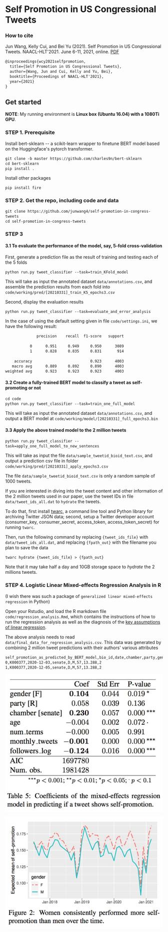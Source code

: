 # Self Promotion in US Congressional Tweets

### How to cite ###
Jun Wang, Kelly Cui, and Bei Yu (2021). 
Self Promotion in US Congressional Tweets.
NAACL-HLT'2021.
June 6-11, 2021, online.
[PDF](https://github.com/junwang4/self-promotion-in-congress-tweets/blob/main/document/NAACL2021_self_promotion_in_congress_tweets.pdf)

```
@inproceedings{wcy2021selfpromotion,
  title={Self Promotion in US Congressional Tweets},
  author={Wang, Jun and Cui, Kelly and Yu, Bei},
  booktitle={Proceedings of NAACL-HLT'2021},
  year={2021}
}
```


## Get started

**NOTE**: My running environment is **Linux box (Ubuntu 16.04) with a 1080Ti GPU**.

### STEP 1. Prerequisite

Install bert-sklearn --
a scikit-learn wrapper to finetune BERT model based on the Huggingface's pytorch transformer.
```
git clone -b master https://github.com/charles9n/bert-sklearn
cd bert-sklearn
pip install .
```

Install other packages
```
pip install fire
```


### STEP 2. Get the repo, including code and data
```
git clone https://github.com/junwang4/self-promotion-in-congress-tweets
cd self-promotion-in-congress-tweets
```

### STEP 3

#### 3.1 To evaluate the performance of the model, say, 5-fold cross-validation 

First, generate a prediction file as the result of training and testing each of the 5 folds
```
python run.py tweet_classifier --task=train_KFold_model
```
This will take as input the annotated dataset `data/annotations.csv`,
and assemble the prediction results from each fold into `code/working/pred/[20210331]_train_K5_epochs3.csv`

Second, display the evaluation results

```
python run.py tweet_classifier --task=evaluate_and_error_analysis
```
In the case of using the default setting given in file `code/settings.ini`,
we have the following result:
```
              precision    recall  f1-score   support

           0      0.951     0.949     0.950      3089
           1      0.828     0.835     0.831       914

    accuracy                          0.923      4003
   macro avg      0.889     0.892     0.890      4003
weighted avg      0.923     0.923     0.923      4003

```

#### 3.2 Create a fully-trained BERT model to classify a tweet as self-promoting or not
```
cd code
python run.py tweet_classifier --task=train_one_full_model
```
This will take as input the annotated dataset `data/annotations.csv`,
and output a BERT model at `code/working/model/[20210331]_full_epochs3.bin`


#### 3.3 Apply the above trained model to the 2 million tweets 

```
python run.py tweet_classifier --task=apply_one_full_model_to_new_sentences
```
This will take as input the file `data/sample_tweetid_bioid_text.csv`, 
and output a prediction csv file in folder `code/working/pred/[20210331]_apply_epochs3.csv`

The file `data/sample_tweetid_bioid_text.csv` is only a random sample of 1000 tweets.

If you are interested in diving into the tweet content and other information of the 2 million tweets used in our paper,
use the tweet IDs in file `data/tweet_ids_all.dat` to `hydrate` the tweets.

To do that, first 
install [twarc](https://twarc-project.readthedocs.io/en/latest/),
a command line tool and Python library for archiving Twitter JSON data;
second, setup a Twitter developer account (consumer_key, consumer_secret, access_token, access_token_secret)
for running `twarc`.

Then, run the following command by replacing `{tweet_ids_file}` with 
`data/tweet_ids_all.dat`, and replacing `{fpath_out}` with the filename you plan to save the data
```
twarc hydrate {tweet_ids_file} > {fpath_out}
```
Note that it may take half a day and 10GB storage space to *hydrate* the 2 millions tweets.


### STEP 4. Logistic Linear Mixed-effects Regression Analysis in R
(I wish there was such a package of `generalized linear mixed-effects regression` in Python)

Open your Rstudio, and load the R markdown file `code/regression_analysis.Rmd`,
which contains the instructions of how to run the regression analysis as well as the 
diagnosis of the [key assumptions of linear regression](https://www.youtube.com/watch?v=0MFpOQRY0rw&list=PLily2kOoFdaCiyDq3K5D9nP5OQQYbG4nl&index=2).

The above analysis needs to read  `data/final_data_for_regression_analysis.csv`. 
This data was generated by combining 2 million tweet predictions with their authors' various attributes
```
self_promotion_as_predicted_by_BERT_model,bio_id,date,chamber,party,gender,age,followers_log,num_terms
0,K000377,2020-12-03,senate,D,M,57,13.288,2
1,K000377,2020-12-05,senate,D,M,57,13.288,2
```

![Results of linear mixed-effects regression](./image/table_coef.jpg)

![Gender difference over time](./image/fig_trend_gender_difference.jpg)

